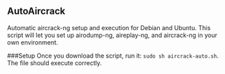 ## AutoAircrack
Automatic aircrack-ng setup and execution for Debian and Ubuntu.
This script will let you set up airodump-ng, aireplay-ng, and aircrack-ng in your own environment.

###Setup
Once you download the script, run it:
`sudo sh aircrack-auto.sh`.
The file should execute correctly.
